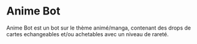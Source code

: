 # Anime Bot

Anime Bot est un bot sur le thème animé/manga, contenant des drops de cartes echangeables et/ou achetables avec un niveau de rareté.
